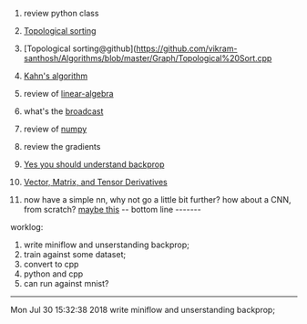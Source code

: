 
1. review python class

2. [Topological sorting](https://en.wikipedia.org/wiki/Topological_sorting)
2. [Topological sorting@github](https://github.com/vikram-santhosh/Algorithms/blob/master/Graph/Topological%20Sort.cpp
3. [Kahn's algorithm](https://en.wikipedia.org/wiki/Topological_sorting#Kahn.27s_algorithm)

4. review of [linear-algebra](https://www.khanacademy.org/math/linear-algebra)

5. what's the [broadcast](https://docs.scipy.org/doc/numpy/user/basics.broadcasting.html)
6. review of [numpy](https://docs.scipy.org/doc/)

7. review the gradients
8. [Yes you should understand backprop](https://medium.com/@karpathy/yes-you-should-understand-backprop-e2f06eab496b)

9. [Vector, Matrix, and Tensor Derivatives](http://cs231n.stanford.edu/vecDerivs.pdf)

10. now have a simple nn, why not go a little bit further? how about a CNN, from scratch? [maybe this](https://github.com/ahmedfgad/NumPyCNN)
-- bottom line  -------

worklog:

1. write miniflow and unserstanding backprop;
2. train against some dataset; 
3. convert to cpp
4. python and cpp
5. can run against mnist? 


----- 
Mon Jul 30 15:32:38 2018
write miniflow and unserstanding backprop;
